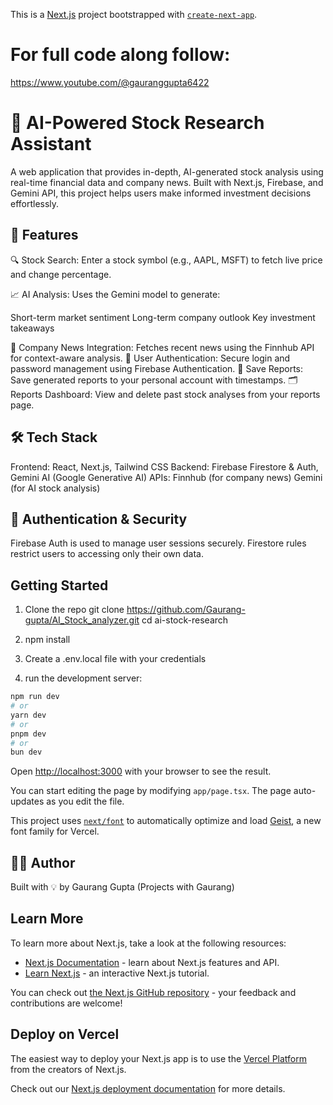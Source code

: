 This is a [Next.js](https://nextjs.org) project bootstrapped with [`create-next-app`](https://nextjs.org/docs/app/api-reference/cli/create-next-app).

# For full code along follow: 
https://www.youtube.com/@gauranggupta6422

# 🧠 AI-Powered Stock Research Assistant
A web application that provides in-depth, AI-generated stock analysis using real-time financial data and company news. Built with Next.js, Firebase, and Gemini API, this project helps users make informed investment decisions effortlessly.

## 🚀 Features
🔍 Stock Search: Enter a stock symbol (e.g., AAPL, MSFT) to fetch live price and change percentage.

📈 AI Analysis: Uses the Gemini model to generate:

Short-term market sentiment
Long-term company outlook
Key investment takeaways

📰 Company News Integration: Fetches recent news using the Finnhub API for context-aware analysis.
🔐 User Authentication: Secure login and password management using Firebase Authentication.
💾 Save Reports: Save generated reports to your personal account with timestamps.
🗂️ Reports Dashboard: View and delete past stock analyses from your reports page.

## 🛠️ Tech Stack
Frontend: React, Next.js, Tailwind CSS
Backend: Firebase Firestore & Auth, Gemini AI (Google Generative AI)
APIs:
Finnhub (for company news)
Gemini (for AI stock analysis)

## 🔐 Authentication & Security
Firebase Auth is used to manage user sessions securely.
Firestore rules restrict users to accessing only their own data.



## Getting Started

1. Clone the repo
git clone https://github.com/Gaurang-gupta/AI_Stock_analyzer.git
cd ai-stock-research

2. npm install
3. Create a .env.local file with your credentials
4. run the development server:

```bash
npm run dev
# or
yarn dev
# or
pnpm dev
# or
bun dev
```

Open [http://localhost:3000](http://localhost:3000) with your browser to see the result.

You can start editing the page by modifying `app/page.tsx`. The page auto-updates as you edit the file.

This project uses [`next/font`](https://nextjs.org/docs/app/building-your-application/optimizing/fonts) to automatically optimize and load [Geist](https://vercel.com/font), a new font family for Vercel.

## 🧑‍💻 Author
Built with 💡 by Gaurang Gupta (Projects with Gaurang)

## Learn More

To learn more about Next.js, take a look at the following resources:

- [Next.js Documentation](https://nextjs.org/docs) - learn about Next.js features and API.
- [Learn Next.js](https://nextjs.org/learn) - an interactive Next.js tutorial.

You can check out [the Next.js GitHub repository](https://github.com/vercel/next.js) - your feedback and contributions are welcome!

## Deploy on Vercel

The easiest way to deploy your Next.js app is to use the [Vercel Platform](https://vercel.com/new?utm_medium=default-template&filter=next.js&utm_source=create-next-app&utm_campaign=create-next-app-readme) from the creators of Next.js.

Check out our [Next.js deployment documentation](https://nextjs.org/docs/app/building-your-application/deploying) for more details.
